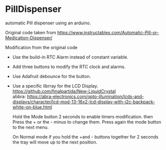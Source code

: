 # PillDispenser
automatic Pill dispenser using an arduino.

Original code taken from https://www.instructables.com/Automatic-Pill-or-Medication-Dispenser/

Modification from the original code
- Use the build-in RTC Alarm instead of constant variable.
- Add three buttons to modify the RTC clock and alarms.
- Use Adafruit debounce for the button.
- Use a specific librray for the LCD Display.<br>
   https://github.com/fmalpartida/New-LiquidCrystal<br> 
   abbra: https://abra-electronics.com/opto-illumination/lcds-and-displays/character/lcd-mod-13-16x2-lcd-display-with-i2c-backpack-white-on-blue.html


  Hold the Mode button 2 seconds to  enable timers modification. then Press the + or the  - minus to change them.
  Press again the mode button to the next menu.

  On Normal mode if you hold the +and - buttons together for 2 seconds the tray will move up to the next position.

  
  

